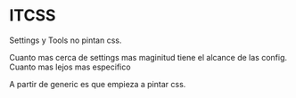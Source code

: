# ITCSS

Settings y Tools no pintan css.

Cuanto mas cerca de settings mas maginitud tiene  el alcance de las config. Cuanto mas lejos mas especifico

A partir de generic es que empieza a pintar css.
